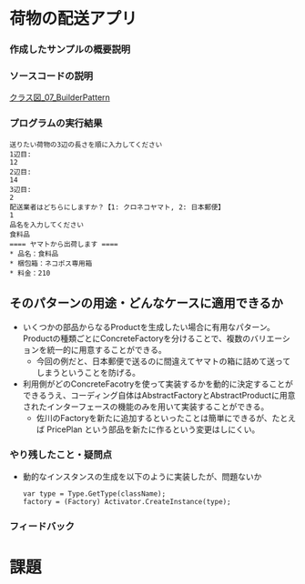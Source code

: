 # 荷物の配送アプリ

### 作成したサンプルの概要説明

### ソースコードの説明
[クラス図_07_BuilderPattern](https://app.diagrams.net/#G1tgGOTJkjeALWFz7hoxEG2k6krkbFmu5A#%7B%22pageId%22%3A%22oxL4OEkVIoAIQy58V_L6%22%7D)

### プログラムの実行結果
```
送りたい荷物の3辺の長さを順に入力してください
1辺目:
12
2辺目:
14
3辺目:
2
配送業者はどちらにしますか？【1: クロネコヤマト, 2: 日本郵便】
1
品名を入力してください
食料品
==== ヤマトから出荷します ====
* 品名：食料品
* 梱包箱：ネコポス専用箱
* 料金：210
```

## そのパターンの用途・どんなケースに適用できるか
- いくつかの部品からなるProductを生成したい場合に有用なパターン。Productの種類ごとにConcreteFactoryを分けることで、複数のバリエーションを統一的に用意することができる。
  - 今回の例だと、日本郵便で送るのに間違えてヤマトの箱に詰めて送ってしまうということを防げる。
- 利用側がどのConcreteFacotryを使って実装するかを動的に決定することができるうえ、コーディング自体はAbstractFactoryとAbstractProductに用意されたインターフェースの機能のみを用いて実装することができる。
  - 佐川のFactoryを新たに追加するといったことは簡単にできるが、たとえば PricePlan という部品を新たに作るという変更はしにくい。


### やり残したこと・疑問点
- 動的なインスタンスの生成を以下のように実装したが、問題ないか
    ```
    var type = Type.GetType(className);
    factory = (Factory) Activator.CreateInstance(type);
    ```


### フィードバック

# 課題